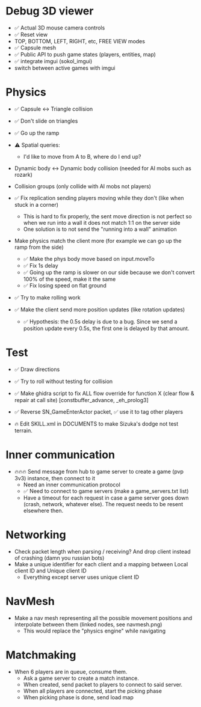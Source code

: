 # Debug 3D viewer
* ✅ Actual 3D mouse camera controls
* ✅ Reset view
* TOP, BOTTOM, LEFT, RIGHT, etc, FREE VIEW modes
* ✅ Capsule mesh
* ✅ Public API to push game states (players, entities, map)
* ✅ integrate imgui (sokol_imgui)
* switch between active games with imgui

# Physics
* ✅ Capsule <-> Triangle collision
* ✅ Don't slide on triangles
* ✅ Go up the ramp
* ⚠️ Spatial queries:
    - I'd like to move from A to B, where do I end up?

* Dynamic body <-> Dynamic body collision (needed for AI mobs such as rozark)
* Collision groups (only collide with AI mobs not players)

* ✅ Fix replication sending players moving while they don't (like when stuck in a corner)
    - This is hard to fix properly, the sent move direction is not perfect so when we run into a wall it does not match 1:1 on the server side
    - One solution is to not send the "running into a wall" animation

* Make physics match the client more (for example we can go up the ramp from the side)
    - ✅ Make the phys body move based on input.moveTo
    - ✅ Fix 1s delay
    - ✅ Going up the ramp is slower on our side because we don't convert 100% of the speed, make it the same
    - ✅ Fix losing speed on flat ground
* ✅ Try to make rolling work

* ✅ Make the client send more position updates (like rotation updates)
    - ✅ Hypothesis: the 0.5s delay is due to a bug. Since we send a position update every 0.5s, the first one is delayed by that amount.

# Test
* ✅ Draw directions
* ✅ Try to roll without testing for collision

* ✅ Make ghidra script to fix ALL flow override for function X (clear flow & repair at call site) [constbuffer_advance, _eh_prolog3]
* ✅ Reverse SN_GameEnterActor packet, ✅ use it to tag other players

* 🔥 Edit SKILL.xml in DOCUMENTS to make Sizuka's dodge not test terrain.

# Inner communication
* 🔥🔥🔥 Send message from hub to game server to create a game (pvp 3v3) instance, then connect to it
    - Need an inner communication protocol
    - ✅ Need to connect to game servers (make a game_servers.txt list)
    - Have a timeout for each request in case a game server goes down (crash, network, whatever else). The request needs to be resent elsewhere then.

# Networking
* Check packet length when parsing / receiving? And drop client instead of crashing (damn you russian bots)
* Make a unique identifier for each client and a mapping between Local client ID and Unique client ID
    - Everything except server uses unique client ID

# NavMesh
* Make a nav mesh representing all the possible movement positions and interpolate between them (linked nodes, see navmesh.png)
    - This would replace the "physics engine" while navigating

# Matchmaking
* When 6 players are in queue, consume them.
    - Ask a game server to create a match instance.
    - When created, send packet to players to connect to said server.
    - When all players are connected, start the picking phase
    - When picking phase is done, send load map
